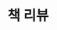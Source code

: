---
layout: list
title: 책 리뷰
slug: 책 리뷰
sidebar: true
order: 4
description: >
 책 리뷰를 작성하기 위한 공간입니다.
---